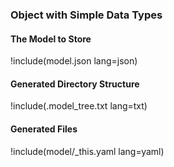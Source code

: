### Object with Simple Data Types

#### The Model to Store

!include(model.json lang=json)

#### Generated Directory Structure

!include(.model_tree.txt lang=txt)

#### Generated Files

!include(model/_this.yaml lang=yaml)
